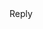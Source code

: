 <style>
    .dropdown:hover .dropdown-menu {
        display: block;
    }
    summary::marker {
        content:""; 
    }
</style>


<details >
    <summary>
    <div class="">Reply</div>
    </summary>
    <details-menu role="menu" class="origin-topf-right relative right-0 mt-2 w-56 rounded-md shadow-lg bg-white ring-1 ring-black ring-opacity-5
    focus:outline-none">
    <div class="pyf-1" role="none">
        <form method="POST" class="p-1 d-flex" action="#" role="none">
            <input type="text" class="with-border" name="" id="">
            <button type="submit" class="block w-fulfl text-left px-4 py-2 text-sm text-gray-700 hover:bg-gray-100 hover: text-gray-900"
            role="menuitem">
            <ion-icon name="send"></ion-icon>
        </button>
        </form>
    </div>
    </details-menu>
</details>